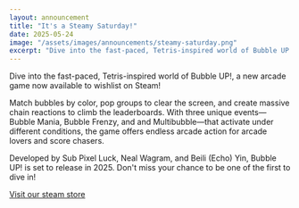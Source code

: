 ```yaml
---
layout: announcement
title: "It's a Steamy Saturday!"
date: 2025-05-24
image: "/assets/images/announcements/steamy-saturday.png"
excerpt: "Dive into the fast-paced, Tetris-inspired world of Bubble UP!, a new arcade game now available to wishlist on Steam!"
---
```


Dive into the fast-paced, Tetris-inspired world of Bubble UP!, a new arcade game now available to wishlist on Steam!

Match bubbles by color, pop groups to clear the screen, and create massive chain reactions to climb the leaderboards. With three unique events—Bubble Mania, Bubble Frenzy, and and Multibubble—that activate under different conditions, the game offers endless arcade action for arcade lovers and score chasers.

Developed by Sub Pixel Luck, Neal Wagram, and Beili (Echo) Yin, Bubble UP! is set to release in 2025. Don't miss your chance to be one of the first to dive in!

[Visit our steam store](https://store.steampowered.com/app/3655340/Bubble_UP/)
